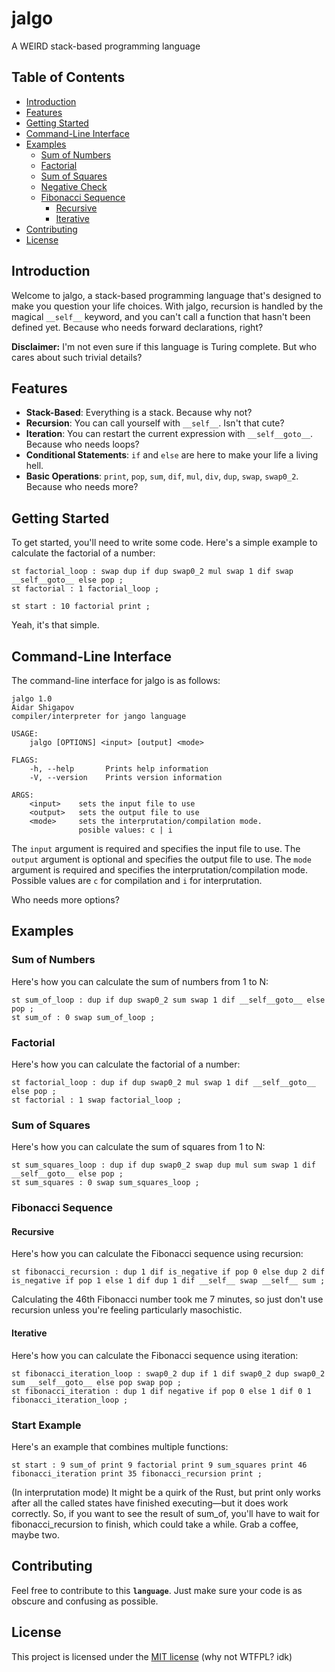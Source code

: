# jalgo
A WEIRD stack-based programming language

## Table of Contents

- [Introduction](#introduction)
- [Features](#features)
- [Getting Started](#getting-started)
- [Command-Line Interface](#command-line-interface)
- [Examples](#examples)
  - [Sum of Numbers](#sum-of-numbers)
  - [Factorial](#factorial)
  - [Sum of Squares](#sum-of-squares)
  - [Negative Check](#negative-check)
  - [Fibonacci Sequence](#fibonacci-sequence)
    - [Recursive](#recursive)
    - [Iterative](#iterative)
- [Contributing](#contributing)
- [License](#license)

## Introduction

Welcome to jalgo, a stack-based programming language that's designed to make you question your life choices. With jalgo, recursion is handled by the magical `__self__` keyword, and you can't call a function that hasn't been defined yet. Because who needs forward declarations, right?

**Disclaimer:** I'm not even sure if this language is Turing complete. But who cares about such trivial details?

## Features

- **Stack-Based**: Everything is a stack. Because why not?
- **Recursion**: You can call yourself with `__self__`. Isn't that cute?
- **Iteration**: You can restart the current expression with `__self__goto__`. Because who needs loops?
- **Conditional Statements**: `if` and `else` are here to make your life a living hell.
- **Basic Operations**: `print`, `pop`, `sum`, `dif`, `mul`, `div`, `dup`, `swap`, `swap0_2`. Because who needs more?

## Getting Started

To get started, you'll need to write some code. Here's a simple example to calculate the factorial of a number:

```
st factorial_loop : swap dup if dup swap0_2 mul swap 1 dif swap __self__goto__ else pop ;
st factorial : 1 factorial_loop ;

st start : 10 factorial print ;
```

Yeah, it's that simple.

## Command-Line Interface

The command-line interface for jalgo is as follows:

```
jalgo 1.0
Aidar Shigapov
compiler/interpreter for jango language

USAGE:
    jalgo [OPTIONS] <input> [output] <mode>

FLAGS:
    -h, --help       Prints help information
    -V, --version    Prints version information

ARGS:
    <input>    sets the input file to use
    <output>   sets the output file to use
    <mode>     sets the interprutation/compilation mode.
               posible values: c | i
```

The `input` argument is required and specifies the input file to use. The `output` argument is optional and specifies the output file to use. The `mode` argument is required and specifies the interprutation/compilation mode. Possible values are `c` for compilation and `i` for interprutation.

Who needs more options?

## Examples

### Sum of Numbers

Here's how you can calculate the sum of numbers from 1 to N:

```
st sum_of_loop : dup if dup swap0_2 sum swap 1 dif __self__goto__ else pop ;
st sum_of : 0 swap sum_of_loop ;
```

### Factorial

Here's how you can calculate the factorial of a number:

```
st factorial_loop : dup if dup swap0_2 mul swap 1 dif __self__goto__ else pop ;
st factorial : 1 swap factorial_loop ;
```

### Sum of Squares

Here's how you can calculate the sum of squares from 1 to N:

```
st sum_squares_loop : dup if dup swap0_2 swap dup mul sum swap 1 dif __self__goto__ else pop ;
st sum_squares : 0 swap sum_squares_loop ;
```

### Fibonacci Sequence

#### Recursive

Here's how you can calculate the Fibonacci sequence using recursion:

```
st fibonacci_recursion : dup 1 dif is_negative if pop 0 else dup 2 dif is_negative if pop 1 else 1 dif dup 1 dif __self__ swap __self__ sum ;
```

Calculating the 46th Fibonacci number took me 7 minutes, so just don't use recursion unless you're feeling particularly masochistic.

#### Iterative

Here's how you can calculate the Fibonacci sequence using iteration:

```
st fibonacci_iteration_loop : swap0_2 dup if 1 dif swap0_2 dup swap0_2 sum __self__goto__ else pop swap pop ;
st fibonacci_iteration : dup 1 dif negative if pop 0 else 1 dif 0 1 fibonacci_iteration_loop ;
```

### Start Example

Here's an example that combines multiple functions:

```
st start : 9 sum_of print 9 factorial print 9 sum_squares print 46 fibonacci_iteration print 35 fibonacci_recursion print ;
```

(In interprutation mode) It might be a quirk of the Rust, but print only works after all the called states have finished executing—but it does work correctly. So, if you want to see the result of sum_of, you'll have to wait for fibonacci_recursion to finish, which could take a while. Grab a coffee, maybe two.

## Contributing

Feel free to contribute to this **`language`**. Just make sure your code is as obscure and confusing as possible.

## License

This project is licensed under the [MIT license](license) (why not WTFPL? idk)
